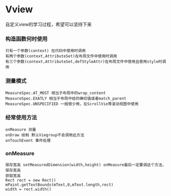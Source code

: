 # Vview
自定义view的学习过程，希望可以坚持下来
### 构造函数何时使用
    只有一个参数(context) 在代码中使用时调用
    有两个参数(context,AttributeSet)在布局文件中使用时调用
    有三个参数(context,AttributeSet,defStyleAttr)在布局文件中使用且使用style时调用
### 测量模式
    MeasureSpec.AT_MOST 相当于布局中的wrap_content
    MeasureSpec.EXATLY 相当于布局中给的确切值或者match_parent
    MeasureSpec.UNSPECIFIED 一般很少用，在ScrollVie等滚动视图中使用
### 经常使用方法
    onMeasure 测量
    onDraw 绘制 默认Viegroup不会调用此方法
    onTouchEvent 事件处理
### onMeasure
    保存宽高 setMeasuredDimension(width,height) onMeasure最后一定要调这个方法，保存宽高
    获取宽高 
    Rect rect = new Rect()
    mPaint.getTextBounds(mText,0,mText.length,rect)
    width = rect.width()
